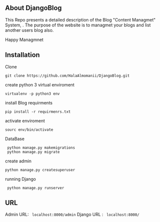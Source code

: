 
## About DjangoBlog

This Repo presents a detailed description of the Blog "Content Managmet" System, 
. The purpose of the website is to managmet your blogs and list another users blog also.

Happy Managmnet


## Installation 
Clone 
```
git clone https://github.com/HalaAlmomanii/DjangoBlog.git
```
create python 3 virtual enviroment
``` 
virtualenv -p python3 env
```
install Blog requirments
```
pip install -r requirmenrs.txt
```
activate enviroment 
```
sourc env/bin/activate
```
DataBase
```
 python manage.py makemigrations
 python manage.py migrate
```
create admin
```
python manage.py createsuperuser
```
running Django
```
 python manage.py runserver
```

## URL

Admin URL: ``` localhost:8000/admin```
Django URL : ``` localhost:8000/```
